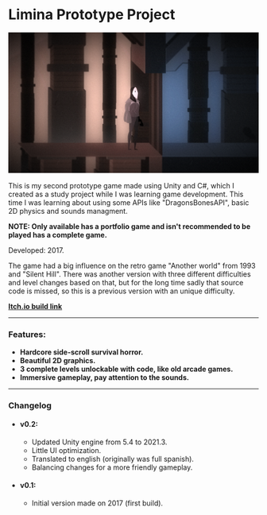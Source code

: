 # Limina Prototype Project

<p align="center">
  <img src="Limina.png">
</p>

This is my second prototype game made using Unity and C#, which I created as a study project while I was learning game development. This time I was learning about using some APIs like "DragonsBonesAPI", basic 2D physics and sounds managment.

<b>NOTE: Only available has a portfolio game and isn't recommended to be played has a complete game.</b>


Developed: 2017.

The game had a big influence on the retro game "Another world" from 1993 and "Silent Hill". There was another version with three different difficulties and level changes based on that, but for the long time sadly that source code is missed, so this is a previous version with an unique difficulty.

<b>[Itch.io build link](https://deadlysmile.itch.io/limina)</b>

---

### Features:
- <b>Hardcore side-scroll survival horror.</b>
- <b>Beautiful 2D graphics.</b>
- <b>3 complete levels unlockable with code, like old arcade games.</b>
- <b>Immersive gameplay, pay attention to the sounds.</b>

---

### Changelog

- #### v0.2:
  - Updated Unity engine from 5.4 to 2021.3.
  - Little UI optimization.
  - Translated to english (originally was full spanish).
  - Balancing changes for a more friendly gameplay.
- #### v0.1:
  - Initial version made on 2017 (first build).

